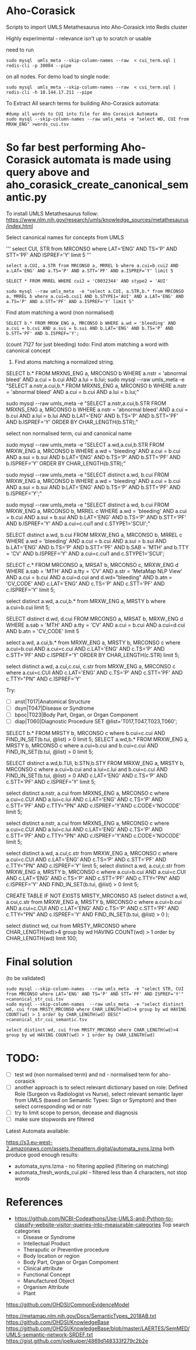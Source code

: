 # Aho-Corasick 

Scripts to import UMLS Metathesaurus into Aho-Corasick into Redis cluster

Highly experimental - relevance isn't up to scratch or usable

need to run 

```
sudo mysql  umls_meta --skip-column-names --raw  < cui_term.sql | redis-cli -p 30004 --pipe
```
on all nodes. 
For demo load to single node:

```
sudo mysql  umls_meta --skip-column-names --raw  < cui_term.sql | redis-cli -h 10.144.17.211 --pipe 
```

To Extract All search terms for building Aho-Corasick automata:

```
#dump all words to CUI into file for Aho Corasick Automata
sudo mysql --skip-column-names --raw umls_meta -e "select WD, CUI from MRXW_ENG" >words_cui.tsv
```
# So far best performing Aho-Corasick automata is made using query above and aho_corasick_create_canonical_semantic.py

To install UMLS Metathesaurus follow: 
https://www.nlm.nih.gov/research/umls/knowledge_sources/metathesaurus/index.html


Select canonical names for concepts from UMLS

'''
select CUI, STR from MRCONSO where LAT='ENG' AND TS='P' AND STT='PF' AND ISPREF='Y' limit 5
'''

```
select a.CUI, a.STR from MRCONSO a, MRREL b where a.cui=b.cui2 AND a.LAT='ENG' AND a.TS='P' AND a.STT='PF' AND a.ISPREF='Y' limit 5

SELECT * FROM MRREL WHERE cui2 = 'C0032344' AND stype2 = 'AUI'

```

```
sudo mysql --raw umls_meta  -e "select a.CUI, a.STR,b.* from MRCONSO a, MRREL b where a.cui=b.cui1 AND b.STYPE1='AUI' AND a.LAT='ENG' AND a.TS='P' AND a.STT='PF' AND a.ISPREF='Y' limit 5"
```
Find atom matching a word (non normalised)
```
SELECT b.* FROM MRXW_ENG a, MRCONSO b WHERE a.wd = 'bleeding' AND a.cui = b.cui AND a.sui = b.sui AND b.LAT='ENG' AND b.TS='P' AND b.STT='PF' AND b.ISPREF='Y';
```
(count 7127 for just bleeding)
todo: Find atom matching a word with canonical concept 

1. Find atoms matching a normalized string.

SELECT b.* FROM MRXNS_ENG a, MRCONSO b
WHERE a.nstr = 'abnormal bleed'
     AND a.cui = b.cui
     AND a.lui = b.lui;
sudo mysql --raw umls_meta  -e "SELECT a.nstr,a.cui,b.* FROM MRXNS_ENG a, MRCONSO b WHERE a.nstr = 'abnormal bleed' AND a.cui = b.cui AND a.lui = b.lui;"

sudo mysql --raw umls_meta  -e "SELECT a.nstr,a.cui,b.STR FROM MRXNS_ENG a, MRCONSO b WHERE a.nstr = 'abnormal bleed' AND a.cui = b.cui AND a.lui = b.lui AND b.LAT='ENG' AND b.TS='P' AND b.STT='PF' AND b.ISPREF='Y' ORDER BY CHAR_LENGTH(b.STR);"

select non normalised term, cui and canonical name

sudo mysql --raw umls_meta  -e "SELECT a.wd,a.cui,b.STR FROM MRXW_ENG a, MRCONSO b WHERE a.wd = 'bleeding' AND a.cui = b.cui AND a.sui = b.sui AND b.LAT='ENG' AND b.TS='P' AND b.STT='PF' AND b.ISPREF='Y' ORDER BY CHAR_LENGTH(b.STR);"

sudo mysql --raw umls_meta  -e "SELECT distinct a.wd, b.cui FROM MRXW_ENG a, MRCONSO b WHERE a.wd = 'bleeding' AND a.cui = b.cui AND a.sui = b.sui AND b.LAT='ENG' AND b.TS='P' AND b.STT='PF' AND b.ISPREF='Y';"

sudo mysql --raw umls_meta  -e "SELECT distinct a.wd, b.cui FROM MRXW_ENG a, MRCONSO b, MRREL c WHERE a.wd = 'bleeding' AND a.cui = b.cui AND a.sui = b.sui AND b.LAT='ENG' AND b.TS='P' AND b.STT='PF' AND b.ISPREF='Y' AND a.cui=c.cui1 and c.STYPE1='SCUI';"

SELECT distinct a.wd, b.cui FROM MRXW_ENG a, MRCONSO b, MRREL c WHERE a.wd = 'bleeding' AND a.cui = b.cui AND a.sui = b.sui AND b.LAT='ENG' AND b.TS='P' AND b.STT='PF' AND b.SAB = 'MTH' and b.TTY = 'CV' AND b.ISPREF='Y' AND a.cui=c.cui1 and c.STYPE1='SCUI';

SELECT c.* FROM MRCONSO a, MRSAT b, MRCONSO c, MRXW_ENG d WHERE a.sab = 'MTH' AND a.tty = 'CV' AND a.str = 'MetaMap NLP View' AND a.cui = b.cui AND a.cui=d.cui and d.wd="bleeding" AND b.atn = 'CV_CODE' AND c.LAT='ENG' AND c.TS='P' AND c.STT='PF' AND c.ISPREF='Y' limit 5;

select distinct a.wd, a.cui,b.*  from MRXW_ENG a, MRSTY b where a.cui=b.cui limit 5;

SELECT distinct d.wd, d.cui FROM MRCONSO a, MRSAT b, MRXW_ENG d WHERE a.sab = 'MTH' AND a.tty = 'CV' AND a.cui = b.cui AND a.cui=d.cui AND b.atn = 'CV_CODE' limit 5

select a.wd, a.cui,b.* from MRXW_ENG a, MRSTY b, MRCONSO c where a.cui=b.cui AND a.cui=c.cui AND c.LAT='ENG' AND c.TS='P' AND c.STT='PF' AND c.ISPREF='Y' ORDER BY CHAR_LENGTH(c.STR) limit 5;

select distinct a.wd, a.cui,c.cui, c.str from MRXW_ENG a, MRCONSO c where a.cui=c.CUI AND c.LAT='ENG' AND c.TS='P' AND c.STT='PF' AND c.TTY="PN" AND c.ISPREF='Y'

Try:
- [ ] anst|T017|Anatomical Structure
- [ ] dsyn|T047|Disease or Syndrome
- [ ] bpoc|T023|Body Part, Organ, or Organ Component 
- [ ] diap|T060|Diagnostic Procedure
SET @list='T017,T047,T023,T060';

SELECT b.* FROM MRSTY b, MRCONSO c where b.cui=c.cui AND FIND_IN_SET(b.tui, @list) > 0 limit 5; 
SELECT a.wd,b.* FROM MRXW_ENG a, MRSTY b, MRCONSO c where a.cui=b.cui and b.cui=c.cui AND FIND_IN_SET(b.tui, @list) > 0 limit 5;


SELECT distinct a.wd,b.TUI, b.STN,b.STY FROM MRXW_ENG a, MRSTY b, MRCONSO c where a.cui=b.cui and a.lui=c.lui and b.cui=c.cui AND FIND_IN_SET(b.tui, @list) > 0 AND c.LAT='ENG' AND c.TS='P' AND c.STT='PF' AND c.ISPREF='Y' limit 5;

select distinct a.nstr, a.cui from MRXNS_ENG a, MRCONSO c where a.cui=c.CUI AND a.lui=c.lui AND c.LAT='ENG' AND c.TS='P' AND c.STT='PF' AND c.TTY="PN" AND c.ISPREF='Y'AND c.CODE='NOCODE' limit 5;


select distinct a.nstr, a.cui from MRXNS_ENG a, MRCONSO c where a.cui=c.CUI AND a.lui=c.lui AND c.LAT='ENG' AND c.TS='P' AND c.STT='PF' AND c.TTY="PN" AND c.ISPREF='Y'AND c.CODE='NOCODE' limit 5;


select distinct a.wd, a.cui,c.str from MRXW_ENG a, MRCONSO c where a.cui=c.CUI AND c.LAT='ENG' AND c.TS='P' AND c.STT='PF' AND c.TTY="PN" AND c.ISPREF='Y' limit 5;
select distinct a.wd, a.cui,c.str from MRXW_ENG a, MRSTY b, MRCONSO c where a.cui=b.cui AND a.cui=c.CUI AND c.LAT='ENG' AND c.TS='P' AND c.STT='PF' AND c.TTY="PN" AND c.ISPREF='Y' AND FIND_IN_SET(b.tui, @list) > 0 limit 5;


CREATE TABLE IF NOT EXISTS MRSTY_MRCONSO AS (select distinct a.wd, a.cui,c.str from MRXW_ENG a, MRSTY b, MRCONSO c where a.cui=b.cui AND a.cui=c.CUI AND c.LAT='ENG' AND c.TS='P' AND c.STT='PF' AND c.TTY="PN" AND c.ISPREF='Y' AND FIND_IN_SET(b.tui, @list) > 0 );

select distinct wd, cui from MRSTY_MRCONSO where CHAR_LENGTH(wd)>4 group by wd HAVING COUNT(wd) > 1 order by CHAR_LENGTH(wd) limit 100;


# Final solution
(to be validated)
```
sudo mysql --skip-column-names  --raw umls_meta  -e "select STR, CUI from MRCONSO where LAT='ENG' AND TS='P' AND STT='PF' AND ISPREF='Y'" >canonical_str_cui.tsv
sudo mysql --skip-column-names  --raw umls_meta  -e "select distinct wd, cui from MRSTY_MRCONSO where CHAR_LENGTH(wd)>4 group by wd HAVING COUNT(wd) > 1 order by CHAR_LENGTH(wd) DESC" >canonical_str_cui_semantic.tsv

select distinct wd, cui from MRSTY_MRCONSO where CHAR_LENGTH(wd)>4 group by wd HAVING COUNT(wd) > 1 order by CHAR_LENGTH(wd)
```

# TODO:

- [ ] test wd (non normalised term) and nd - normalised term for aho-corasick
- [ ] another approach is to select relevant dictionary based on role: Defined Role (Surgeon vs Radiologist vs Nurse), select relevant semantic layer from UMLS (based on Semantic Types: Sign or Symptom) and then select corresponding wd or nstr
- [ ] try to limit scope to person, decease and diagnosis
- [ ] make sure stopwords are filtered

Latest Automata available: 

https://s3.eu-west-2.amazonaws.com/assets.thepattern.digital/automata_syns.lzma
both produce good enough results:
- automata_syns.lzma - no filtering applied (filtering on matching)
- automata_fresh_words_cui.pkl - filtered less than 4 characters, not stop words


# References
- https://github.com/NCBI-Codeathons/Use-UMLS-and-Python-to-classify-website-visitor-queries-into-measurable-categories
Top search categories
     - Disease or Syndrome 
     - Intellectual Product
     - Theraputic or Preventive procedure
     - Body location or region
     - Body Part, Organ or Organ Compoment
     - Clinical attribute
     - Functional Concept
     - Manufactured Object 
     - Organism Attribute
     - Plant 

https://github.com/OHDSI/CommonEvidenceModel

https://metamap.nlm.nih.gov/Docs/SemanticTypes_2018AB.txt
https://github.com/OHDSI/KnowledgeBase
https://github.com/OHDSI/KnowledgeBase/blob/master/LAERTES/SemMED/UMLS-semantic-network-SRDEF.txt
https://gist.github.com/joelkuiper/4869d148333f279c2b2e
